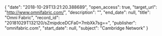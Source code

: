 {
  "date": "2018-10-29T13:21:20.388689", 
  "open_access": true, 
  "target_url": "http://www.omnifabric.com/", 
  "description": "", 
  "end_date": null, 
  "title": "Omni Fabric", 
  "record_id": "20181029T132120/sZmipdceDCFa0+7mbXk7sg==", 
  "publisher": "omnifabric.com", 
  "start_date": null, 
  "subject": "Cambridge Network"
}

